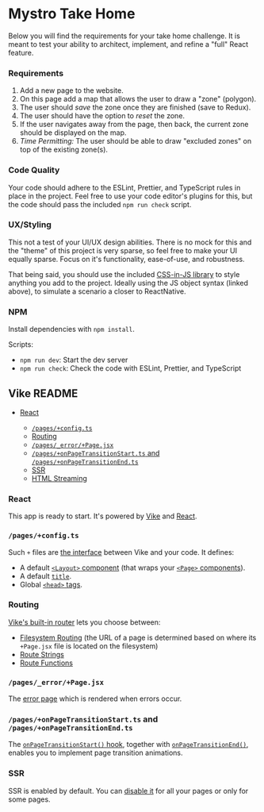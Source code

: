 # Mystro Take Home

Below you will find the requirements for your take home challenge. It is meant to test your ability
to architect, implement, and refine a "full" React feature.

### Requirements

1. Add a new page to the website.
2. On this page add a map that allows the user to draw a "zone" (polygon).
3. The user should _save_ the zone once they are finished (save to Redux).
4. The user should have the option to _reset_ the zone.
5. If the user navigates away from the page, then back, the current zone should be displayed on the
   map.
6. _Time Permitting:_ The user should be able to draw "excluded zones" on top of the existing zone(s).

### Code Quality

Your code should adhere to the ESLint, Prettier, and TypeScript rules in place in the project. Feel
free to use your code editor's plugins for this, but the code should pass the included `npm run check`
script.

### UX/Styling

This not a test of your UI/UX design abilities. There is no mock for this and the "theme" of this
project is very sparse, so feel free to make your UI equally sparse. Focus on it's functionality,
ease-of-use, and robustness.

That being said, you should use the included [CSS-in-JS library](https://emotion.sh/docs/object-styles)
to style anything you add to the project. Ideally using the JS object syntax (linked above), to
simulate a scenario a closer to ReactNative.

### NPM

Install dependencies with `npm install`.

Scripts:

- `npm run dev`: Start the dev server
- `npm run check`: Check the code with ESLint, Prettier, and TypeScript

## Vike README

- [React](#react)

  - [`/pages/+config.ts`](#pagesconfigts)
  - [Routing](#routing)
  - [`/pages/_error/+Page.jsx`](#pages_errorpagejsx)
  - [`/pages/+onPageTransitionStart.ts` and `/pages/+onPageTransitionEnd.ts`](#pagesonpagetransitionstartts-and-pagesonpagetransitionendts)
  - [SSR](#ssr)
  - [HTML Streaming](#html-streaming)

### React

This app is ready to start. It's powered by [Vike](https://vike.dev) and [React](https://react.dev/learn).

### `/pages/+config.ts`

Such `+` files are [the interface](https://vike.dev/config) between Vike and your code. It defines:

- A default [`<Layout>` component](https://vike.dev/Layout) (that wraps your [`<Page>` components](https://vike.dev/Page)).
- A default [`title`](https://vike.dev/title).
- Global [`<head>` tags](https://vike.dev/head-tags).

### Routing

[Vike's built-in router](https://vike.dev/routing) lets you choose between:

- [Filesystem Routing](https://vike.dev/filesystem-routing) (the URL of a page is determined based
  on where its `+Page.jsx` file is located on the filesystem)
- [Route Strings](https://vike.dev/route-string)
- [Route Functions](https://vike.dev/route-function)

### `/pages/_error/+Page.jsx`

The [error page](https://vike.dev/error-page) which is rendered when errors occur.

### `/pages/+onPageTransitionStart.ts` and `/pages/+onPageTransitionEnd.ts`

The [`onPageTransitionStart()` hook](https://vike.dev/onPageTransitionStart), together with
[`onPageTransitionEnd()`](https://vike.dev/onPageTransitionEnd), enables you to implement page
transition animations.

### SSR

SSR is enabled by default. You can [disable it](https://vike.dev/ssr) for all your pages or only for
some pages.
